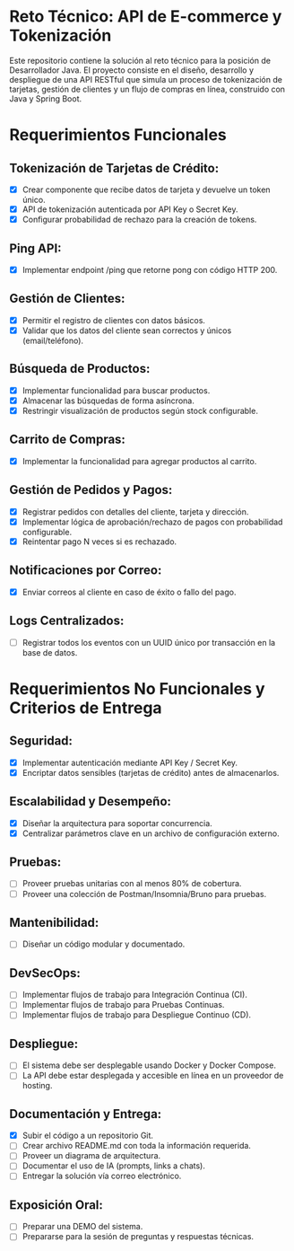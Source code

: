 # Reto Técnico: API de E-commerce y Tokenización
Este repositorio contiene la solución al reto técnico para la posición de Desarrollador Java. El proyecto consiste en el diseño, desarrollo y despliegue de una API RESTful que simula un proceso de tokenización de tarjetas, gestión de clientes y un flujo de compras en línea, construido con Java y Spring Boot.
# Requerimientos Funcionales
## Tokenización de Tarjetas de Crédito:
- [x] Crear componente que recibe datos de tarjeta y devuelve un token único.
- [x] API de tokenización autenticada por API Key o Secret Key.
- [x] Configurar probabilidad de rechazo para la creación de tokens.
## Ping API:
- [x] Implementar endpoint /ping que retorne pong con código HTTP 200.
## Gestión de Clientes:
- [x] Permitir el registro de clientes con datos básicos.
- [x] Validar que los datos del cliente sean correctos y únicos (email/teléfono).
## Búsqueda de Productos:
- [x] Implementar funcionalidad para buscar productos.
- [x] Almacenar las búsquedas de forma asíncrona.
- [x] Restringir visualización de productos según stock configurable.
## Carrito de Compras:
- [x] Implementar la funcionalidad para agregar productos al carrito.
## Gestión de Pedidos y Pagos:
- [x] Registrar pedidos con detalles del cliente, tarjeta y dirección.
- [x] Implementar lógica de aprobación/rechazo de pagos con probabilidad configurable.
- [x] Reintentar pago N veces si es rechazado.
## Notificaciones por Correo:
- [x] Enviar correos al cliente en caso de éxito o fallo del pago.
## Logs Centralizados:
- [ ] Registrar todos los eventos con un UUID único por transacción en la base de datos.
# Requerimientos No Funcionales y Criterios de Entrega
## Seguridad:
- [x] Implementar autenticación mediante API Key / Secret Key.
- [x] Encriptar datos sensibles (tarjetas de crédito) antes de almacenarlos.

## Escalabilidad y Desempeño:
- [x] Diseñar la arquitectura para soportar concurrencia.
- [x] Centralizar parámetros clave en un archivo de configuración externo.
## Pruebas:
- [ ] Proveer pruebas unitarias con al menos 80% de cobertura.
- [ ] Proveer una colección de Postman/Insomnia/Bruno para pruebas.
## Mantenibilidad:
- [ ] Diseñar un código modular y documentado.
## DevSecOps:
- [ ] Implementar flujos de trabajo para Integración Continua (CI).
- [ ] Implementar flujos de trabajo para Pruebas Continuas.
- [ ] Implementar flujos de trabajo para Despliegue Continuo (CD).
## Despliegue:
- [ ] El sistema debe ser desplegable usando Docker y Docker Compose.
- [ ] La API debe estar desplegada y accesible en línea en un proveedor de hosting.
## Documentación y Entrega:
- [x] Subir el código a un repositorio Git.
- [ ] Crear archivo README.md con toda la información requerida.
- [ ] Proveer un diagrama de arquitectura.
- [ ] Documentar el uso de IA (prompts, links a chats).
- [ ] Entregar la solución vía correo electrónico.
## Exposición Oral:
- [ ] Preparar una DEMO del sistema.
- [ ] Prepararse para la sesión de preguntas y respuestas técnicas.